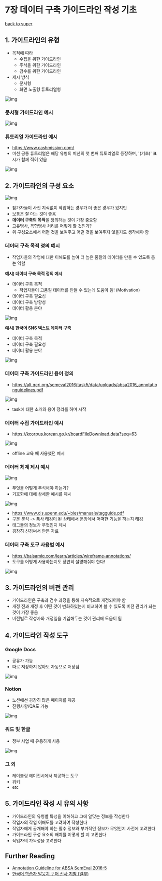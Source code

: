 # 7장 데이터 구축 가이드라인 작성 기초

[back to super](https://github.com/jinmang2/boostcamp_ai_tech_2/tree/main/p-stage/data_annotation)

## 1. 가이드라인의 유형

- 목적에 따라
    - 수집을 위한 가이드라인
    - 주석을 위한 가이드라인
    - 검수를 위한 가이드라인
- 제시 방식
    - 문서형
    - 화면 노출형 튜토리얼형

![img](../../../assets/img/p-stage/data_annotation_07_01.PNG)

### 문서형 가이드라인 예시

![img](../../../assets/img/p-stage/data_annotation_07_02.PNG)

### 튜토리얼 가이드라인 예시
- https://www.cashmission.com/
- 미션 공통 튜토리얼은 해당 유형의 미션의 첫 번째 튜토리얼로 등장하며, '(기초)' 표시가 함께 적혀 있음

![img](../../../assets/img/p-stage/data_annotation_07_03.PNG)

## 2. 가이드라인의 구성 요소

![img](../../../assets/img/p-stage/data_annotation_07_04.PNG)
- 참가자들이 사전 지식없이 작업하는 경우가 더 좋은 경우가 있지만
- 보통은 잘 아는 것이 좋음
- **데이터 구축의 목적**을 정의하는 것이 가장 중요함
- 고유명사, 복합명사 처리를 어떻게 할 것인가?
- 위 구성요소에서 어떤 것을 보여주고 어떤 것을 보여주지 않을지도 생각해야 함

### 데이터 구축 목적 정의 예시
- 작업자들의 작업에 대한 이해도를 높여 더 높은 품질의 데이터를 만들 수 있도록 돕는 역할

**예시) 데이터 구축 목적 정의 예시**
- 데이터 구축 목적
    - 작업자들이 고품질 데이터를 만들 수 있는데 도움이 됨! (Motivation)
- 데이터 구축 필요성
- 데이터 구축 방향성
- 데이터 활용 분야

![img](../../../assets/img/p-stage/data_annotation_07_05.PNG)

**예시) 한국어 SNS 텍스트 데이터 구축**
- 데이터 구축 목적
- 데이터 구축 필요성
- 데이터 활용 분야

![img](../../../assets/img/p-stage/data_annotation_07_06.PNG)

### 데이터 구축 가이드라인 용어 정의
- https://alt.qcri.org/semeval2016/task5/data/uploads/absa2016_annotationguidelines.pdf

![img](../../../assets/img/p-stage/data_annotation_07_07.PNG)
- task에 대한 소개와 용어 정리를 하며 시작

### 데이터 수집 가이드라인 예시
- https://kcorpus.korean.go.kr/boardFileDownload.data?seq=63

![img](../../../assets/img/p-stage/data_annotation_07_08.PNG)
- offline 교육 때 사용했던 예시


### 데이터 체계 제시 예시
![img](../../../assets/img/p-stage/data_annotation_07_09.PNG)
- 무엇을 어떻게 주석해야 하는가?
- 기호화에 대해 상세한 예시를 제시

![img](../../../assets/img/p-stage/data_annotation_07_10.PNG)
- https://www.cis.upenn.edu/~bies/manuals/tagguide.pdf
- 구문 분석 -> 품사 태깅이 된 상태에서 문장에서 어떠한 기능을 하는지 태깅
- 태그들의 정보가 무엇인지 제시
- 굉장히 신경써서 만든 자료


### 데이터 구축 도구 사용법 예시

- https://balsamiq.com/learn/articles/wireframe-annotations/
- 도구를 어떻게 사용하는지도 당연히 설명해줘야 한다!

![img](../../../assets/img/p-stage/data_annotation_07_11.PNG)


## 3. 가이드라인의 버전 관리
- 가이드라인은 구축과 검수 과정을 통해 지속적으로 개정되어야 함
- 개정 전과 개정 후 어떤 것이 변화하였는지 비교하여 볼 수 있도록 버전 관리가 되는 것이 가장 좋음
- 버전별로 작성자와 개정일을 기입해두는 것이 관리에 도움이 됨

## 4. 가이드라인 작성 도구

### Google Docs

- 공유가 가능
- 따로 저장하지 않아도 자동으로 저장됨

![img](../../../assets/img/p-stage/data_annotation_07_12.PNG)

### Notion

- 노션에선 굉장히 많은 페이지를 제공
- 진행사항/QA도 가능

![img](../../../assets/img/p-stage/data_annotation_07_13.PNG)

### 워드 및 한글

- 정부 사업 때 유용하게 사용

![img](../../../assets/img/p-stage/data_annotation_07_14.PNG)

### 그 외
- 레이블링 에이전시에서 제공하는 도구
- 위키
- etc

## 5. 가이드라인 작성 시 유의 사항

- 가이드라인의 유형별 특성을 이해하고 그에 알맞는 정보를 작성한다
- 작업자의 작업 이해도를 고려하여 작성한다
- 작업자에게 공개해야 하는 필수 정보와 부가적인 정보가 무엇인지 사전에 고려한다
- 가이드라인 구성 요소의 배치를 어떻게 할 지 고민한다
- 작업자의 가독성을 고려한다

## Further Reading
- [Annotation Guideline for ABSA SemEval 2016-5](https://alt.qcri.org/semeval2016/task5/data/uploads/absa2016_annotationguidelines.pdf)
- [한국어 학습자 말뭉치 구어 전사 지침 (일부)](https://www.korean.go.kr/common/download.do;front=6D77D8BF0BE7B31D106B9CF1271E84F8?file_path=reportData&c_file_name=77dc5f04-c855-440b-8139-1bf7548d7e3a_0.pdf&o_file_name=2017년%20한국어%20학습자%20말뭉치%20연구%20및%20구축%20사업.pdf)
